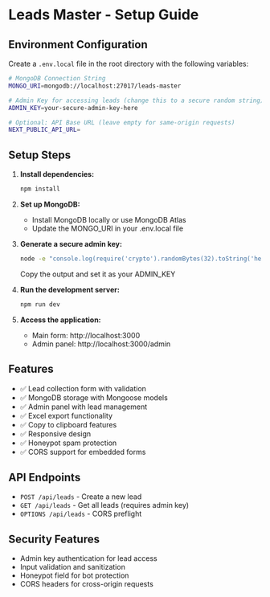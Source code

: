 # Leads Master - Setup Guide

## Environment Configuration

Create a `.env.local` file in the root directory with the following variables:

```bash
# MongoDB Connection String
MONGO_URI=mongodb://localhost:27017/leads-master

# Admin Key for accessing leads (change this to a secure random string)
ADMIN_KEY=your-secure-admin-key-here

# Optional: API Base URL (leave empty for same-origin requests)
NEXT_PUBLIC_API_URL=
```

## Setup Steps

1. **Install dependencies:**
   ```bash
   npm install
   ```

2. **Set up MongoDB:**
   - Install MongoDB locally or use MongoDB Atlas
   - Update the MONGO_URI in your .env.local file

3. **Generate a secure admin key:**
   ```bash
   node -e "console.log(require('crypto').randomBytes(32).toString('hex'))"
   ```
   Copy the output and set it as your ADMIN_KEY

4. **Run the development server:**
   ```bash
   npm run dev
   ```

5. **Access the application:**
   - Main form: http://localhost:3000
   - Admin panel: http://localhost:3000/admin

## Features

- ✅ Lead collection form with validation
- ✅ MongoDB storage with Mongoose models
- ✅ Admin panel with lead management
- ✅ Excel export functionality
- ✅ Copy to clipboard features
- ✅ Responsive design
- ✅ Honeypot spam protection
- ✅ CORS support for embedded forms

## API Endpoints

- `POST /api/leads` - Create a new lead
- `GET /api/leads` - Get all leads (requires admin key)
- `OPTIONS /api/leads` - CORS preflight

## Security Features

- Admin key authentication for lead access
- Input validation and sanitization
- Honeypot field for bot protection
- CORS headers for cross-origin requests
